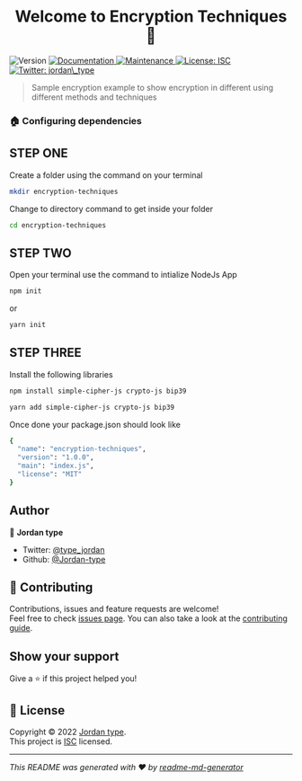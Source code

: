 <h1 align="center">Welcome to Encryption Techniques 👋</h1>
<p>
  <img alt="Version" src="https://img.shields.io/badge/version-1.0.0-blue.svg?cacheSeconds=2592000" />
  <a href="https://github.com/Jordan-type/encryption-techniques#readme" target="_blank">
    <img alt="Documentation" src="https://img.shields.io/badge/documentation-yes-brightgreen.svg" />
  </a>
  <a href="https://github.com/Jordan-type/encryption-techniques/graphs/commit-activity" target="_blank">
    <img alt="Maintenance" src="https://img.shields.io/badge/Maintained%3F-yes-green.svg" />
  </a>
  <a href="https://github.com/Jordan-type/encryption-techniques/blob/master/LICENSE" target="_blank">
    <img alt="License: ISC" src="https://img.shields.io/github/license/Jordan-type/Encryption Techniques" />
  </a>
  <a href="https://twitter.com/jordan\_type" target="_blank">
    <img alt="Twitter: jordan\_type" src="https://img.shields.io/twitter/follow/jordan\_type.svg?style=social" />
  </a>
</p>

> Sample encryption example to show encryption in different using different methods and techniques

### 🏠 Configuring dependencies

## STEP ONE

Create a folder using the command on your terminal

```sh
mkdir encryption-techniques
```

Change to directory command to get inside your folder

```sh 
cd encryption-techniques
```

## STEP TWO

Open your terminal use the command to intialize NodeJs App 

```sh
npm init
```
or 

```sh
yarn init
```
## STEP THREE

Install the following libraries 

```sh
npm install simple-cipher-js crypto-js bip39
```

```sh
yarn add simple-cipher-js crypto-js bip39
```
Once done your package.json should look like

```sh
{
  "name": "encryption-techniques",
  "version": "1.0.0",
  "main": "index.js",
  "license": "MIT"
}
```


## Author

👤 **Jordan type**

* Twitter: [@type_jordan](https://twitter.com/type_jordan)
* Github: [@Jordan-type](https://github.com/Jordan-type)

## 🤝 Contributing

Contributions, issues and feature requests are welcome!<br />Feel free to check [issues page](https://github.com/Jordan-type/encryption-techniques/issues). You can also take a look at the [contributing guide](https://github.com/Jordan-type/encryption-techniques/blob/master/CONTRIBUTING.md).

## Show your support

Give a ⭐️ if this project helped you!

## 📝 License

Copyright © 2022 [Jordan type](https://github.com/Jordan-type).<br />
This project is [ISC](https://github.com/Jordan-type/encryption-techniques/blob/master/LICENSE) licensed.

***
_This README was generated with ❤️ by [readme-md-generator](https://github.com/kefranabg/readme-md-generator)_